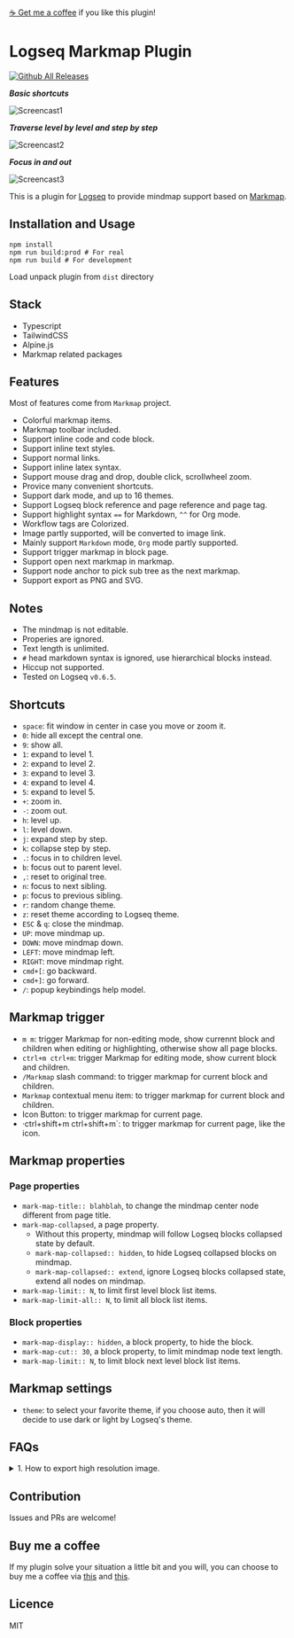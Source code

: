 [:coffee: Get me a coffee](https://www.buymeacoffee.com/vipzhicheng) if you like this plugin!
# Logseq Markmap Plugin

[![Github All Releases](https://img.shields.io/github/downloads/vipzhicheng/logseq-plugin-mark-map/total.svg)](https://github.com/vipzhicheng/logseq-plugin-mark-map/releases)

**_Basic shortcuts_**

![Screencast1](./screencast1.gif)

**_Traverse level by level and step by step_**

![Screencast2](./screencast2.gif)

**_Focus in and out_**

![Screencast3](./screencast3.gif)

This is a plugin for [Logseq](https://github.com/logseq/logseq) to provide mindmap support based on [Markmap](https://github.com/gera2ld/markmap).

## Installation and Usage

```
npm install
npm run build:prod # For real
npm run build # For development
```

Load unpack plugin from `dist` directory

## Stack

- Typescript
- TailwindCSS
- Alpine.js
- Markmap related packages

## Features

Most of features come from `Markmap` project.

- Colorful markmap items.
- Markmap toolbar included.
- Support inline code and code block.
- Support inline text styles.
- Support normal links.
- Support inline latex syntax.
- Support mouse drag and drop, double click, scrollwheel zoom.
- Provice many convenient shortcuts.
- Support dark mode, and up to 16 themes.
- Support Logseq block reference and page reference and page tag.
- Support highlight syntax `==` for Markdown, `^^` for Org mode.
- Workflow tags are Colorized.
- Image partly supported, will be converted to image link.
- Mainly support `Markdown` mode, `Org` mode partly supported.
- Support trigger markmap in block page.
- Support open next markmap in markmap.
- Support node anchor to pick sub tree as the next markmap.
- Support export as PNG and SVG.

## Notes

- The mindmap is not editable.
- Properies are ignored.
- Text length is unlimited.
- `#` head markdown syntax is ignored, use hierarchical blocks instead.
- Hiccup not supported.
- Tested on Logseq `v0.6.5`.

## Shortcuts

- `space`: fit window in center in case you move or zoom it.
- `0`: hide all except the central one.
- `9`: show all.
- `1`: expand to level 1.
- `2`: expand to level 2.
- `3`: expand to level 3.
- `4`: expand to level 4.
- `5`: expand to level 5.
- `+`: zoom in.
- `-`: zoom out.
- `h`: level up.
- `l`: level down.
- `j`: expand step by step.
- `k`: collapse step by step.
- `.`: focus in to children level.
- `b`: focus out to parent level.
- `,`: reset to original tree.
- `n`: focus to next sibling.
- `p`: focus to previous sibling.
- `r`: random change theme.
- `z`: reset theme according to Logseq theme.
- `ESC` & `q`: close the mindmap.
- `UP`: move mindmap up.
- `DOWN`: move mindmap down.
- `LEFT`: move mindmap left.
- `RIGHT`: move mindmap right.
- `cmd+[`: go backward.
- `cmd+]`: go forward.
- `/`: popup keybindings help model.

## Markmap trigger

- `m m`: trigger Markmap for non-editing mode, show currennt block and children when editing or highlighting, otherwise show all page blocks.
- `ctrl+m ctrl+m`: trigger Markmap for editing mode, show current block and children.
- `/Markmap` slash command: to trigger markmap for current block and children.
- `Markmap` contextual menu item: to trigger markmap for current block and children.
- Icon Button: to trigger markmap for current page.
- ·ctrl+shift+m ctrl+shift+m`: to trigger markmap for current page, like the icon.

## Markmap properties

### Page properties

- `mark-map-title:: blahblah`, to change the mindmap center node different from page title.
- `mark-map-collapsed`, a page property.
  - Without this property, mindmap will follow Logseq blocks collapsed state by default.
  - `mark-map-collapsed:: hidden`, to hide Logseq collapsed blocks on mindmap.
  - `mark-map-collapsed:: extend`, ignore Logseq blocks collapsed state, extend all nodes on mindmap.
- `mark-map-limit:: N`, to limit first level block list items.
- `mark-map-limit-all:: N`, to limit all block list items.

### Block properties

- `mark-map-display:: hidden`, a block property, to hide the block.
- `mark-map-cut:: 30`, a block property, to limit mindmap node text length.
- `mark-map-limit:: N`, to limit block next level block list items.

## Markmap settings

- `theme`: to select your favorite theme, if you choose auto, then it will decide to use dark or light by Logseq's theme.

## FAQs

<details>
<summary>1. How to export high resolution image.</summary>
Once your markmap has huge blocks, the markmap will become so big and the default exported png become pixelated. And now it can export high resolution png but needs some special steps.

1. Click `+` to zoom in your markmap to maximum but not overflow.
2. Depend on your markmap's shape, if it looks like a landscape you need to move the markmap to left edge and if it looks like a portrait you need to move the markmap to top edge using arrow keys.
3. Click export button, the exported one will be high resolution, and the markmap will fit the window again.
</details>

## Contribution

Issues and PRs are welcome!

## Buy me a coffee

If my plugin solve your situation a little bit and you will, you can choose to buy me a coffee via [this](https://www.buymeacoffee.com/vipzhicheng) and [this](https://afdian.net/@vipzhicheng).

## Licence

MIT
